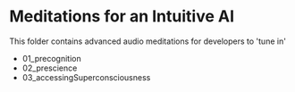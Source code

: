 # Meditations for an Intuitive AI

This folder contains advanced audio meditations for developers to 'tune in'

- 01_precognition
- 02_prescience
- 03_accessingSuperconsciousness
